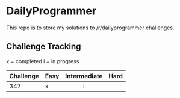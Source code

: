 # DailyProgrammer

This repo is to store my solutions to /r/dailyprogrammer challenges.

## Challenge Tracking
x = completed
i = in progress

| Challenge | Easy | Intermediate | Hard |
| :--- | --- | :---: | :---: |
| 347 | x | i | | 
